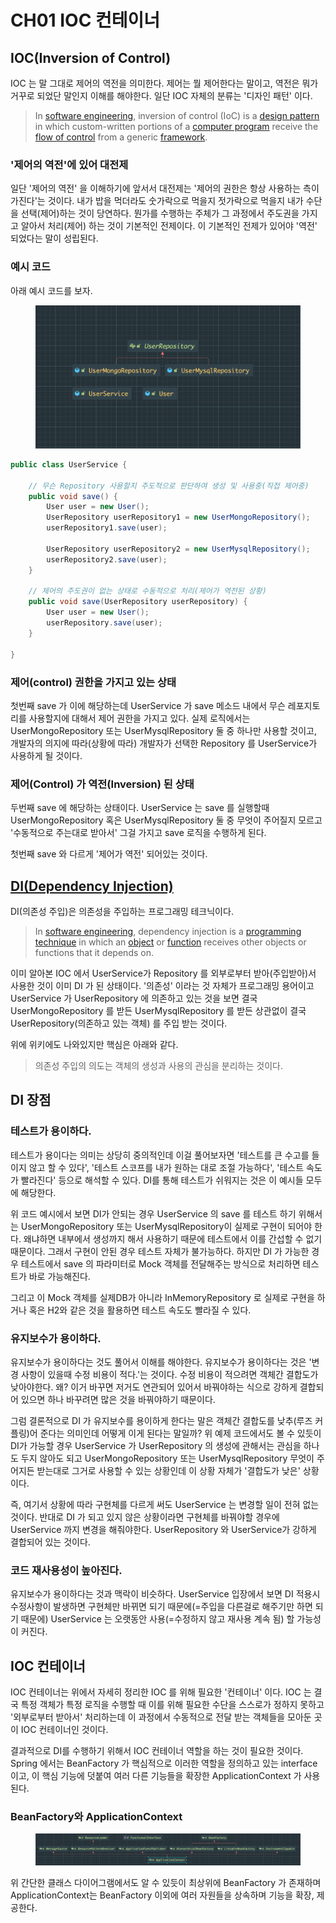 # CH01 IOC 컨테이너

## IOC(Inversion of Control)

IOC 는 말 그대로 제어의 역전을 의미한다. 제어는 뭘 제어한다는 말이고, 역전은 뭐가 거꾸로 되었단 말인지 이해를 해야한다. 일단 IOC 자체의 분류는 '디자인 패턴' 이다.

> In [software engineering](https://en.wikipedia.org/wiki/Software\_engineering), inversion of control (IoC) is a [design pattern](https://en.wikipedia.org/wiki/Software\_design\_pattern) in which custom-written portions of a [computer program](https://en.wikipedia.org/wiki/Computer\_program) receive the [flow of control](https://en.wikipedia.org/wiki/Control\_flow) from a generic [framework](https://en.wikipedia.org/wiki/Software\_framework).

### '제어의 역전'에 있어 대전제

일단 '제어의 역전' 을 이해하기에 앞서서 대전제는 '제어의 권한은 항상 사용하는 측이 가진다'는 것이다. 내가 밥을 먹더라도 숫가락으로 먹을지 젓가락으로 먹을지 내가 수단을 선택(제어)하는  것이 당연하다. 뭔가를 수행하는 주체가 그 과정에서 주도권을 가지고 알아서 처리(제어) 하는 것이 기본적인 전제이다. 이 기본적인 전제가 있어야 '역전' 되었다는 말이 성립된다.

### 예시 코드

아래 예시 코드를 보자.

<figure><img src="../../../.gitbook/assets/image (1).png" alt=""><figcaption></figcaption></figure>

```java
public class UserService {

    // 무슨 Repository 사용할지 주도적으로 판단하여 생성 및 사용중(직접 제어중)
    public void save() {
        User user = new User();
        UserRepository userRepository1 = new UserMongoRepository();
        userRepository1.save(user);

        UserRepository userRepository2 = new UserMysqlRepository();
        userRepository2.save(user);
    }

    // 제어의 주도권이 없는 상태로 수동적으로 처리(제어가 역전된 상황)
    public void save(UserRepository userRepository) {
        User user = new User();
        userRepository.save(user);
    }

}
```

### 제어(control) 권한을 가지고 있는 상태

첫번째 save 가 이에 해당하는데 UserService 가 save 메소드 내에서 무슨 레포지토리를 사용할지에 대해서 제어 권한을 가지고 있다. 실제 로직에서는 UserMongoRepository 또는 UserMysqlRepository 둘 중 하나만 사용할 것이고, 개발자의 의지에 따라(상황에 따라) 개발자가 선택한 Repository 를 UserService가 사용하게 될 것이다.

### 제어(Control) 가 역전(Inversion) 된 상태

두번째 save 에 해당하는 상태이다. UserService 는 save 를 실행할때 UserMongoRepository 혹은 UserMysqlRepository 둘 중 무엇이 주어질지 모르고 '수동적으로 주는대로 받아서' 그걸 가지고 save 로직을 수행하게 된다.

첫번째 save 와 다르게 '제어가 역전' 되어있는 것이다.

## [DI(Dependency Injection)](https://ko.wikipedia.org/wiki/%EC%9D%98%EC%A1%B4%EC%84%B1\_%EC%A3%BC%EC%9E%85)

DI(의존성 주입)은 의존성을 주입하는 프로그래밍 테크닉이다.

> In [software engineering](https://en.wikipedia.org/wiki/Software\_engineering), dependency injection is a [programming technique](https://en.wikipedia.org/w/index.php?title=Software\_programming\_technique\&action=edit\&redlink=1) in which an [object](https://en.wikipedia.org/wiki/Object\_\(computer\_science\)) or [function](https://en.wikipedia.org/wiki/Subroutine) receives other objects or functions that it depends on.

이미 알아본 IOC 에서 UserService가 Repository 를 외부로부터 받아(주입받아)서 사용한 것이 이미 DI 가 된 상태이다. '의존성' 이라는 것 자체가 프로그래밍 용어이고 UserService 가 UserRepository 에 의존하고 있는 것을 보면 결국 UserMongoRepository 를 받든 UserMysqlRepository 를 받든 상관없이 결국 UserRepository(의존하고 있는 객체) 를 주입 받는 것이다.

위에 위키에도 나와있지만 핵심은 아래와 같다.

> 의존성 주입의 의도는 객체의 생성과 사용의 관심을 분리하는 것이다.

## DI 장점

### 테스트가 용이하다.

테스트가 용이다는 의미는 상당히 중의적인데 이걸 풀어보자면 '테스트를 큰 수고를 들이지 않고 할 수 있다', '테스트 스코프를 내가 원하는 대로 조절 가능하다', '테스트 속도가 빨라진다' 등으로 해석할 수 있다. DI를 통해 테스트가 쉬워지는 것은 이 예시들 모두에 해당한다.

위 코드 예시에서 보면 DI가 안되는 경우 UserService 의 save 를 테스트 하기 위해서는 UserMongoRepository 또는 UserMysqlRepository이 실제로 구현이 되어야 한다. 왜냐하면 내부에서 생성까지 해서 사용하기 때문에 테스트에서 이를 간섭할 수 없기 때문이다. 그래서 구현이 안된 경우 테스트 자체가 불가능하다. 하지만 DI 가 가능한 경우 테스트에서 save 의 파라미터로 Mock 객체를 전달해주는 방식으로 처리하면 테스트가 바로 가능해진다.

그리고 이 Mock 객체를 실제DB가 아니라 InMemoryRepository 로 실제로 구현을 하거나 혹은 H2와 같은 것을 활용하면 테스트 속도도 빨라질 수 있다.

### 유지보수가 용이하다.

유지보수가 용이하다는 것도 풀어서 이해를 해야한다. 유지보수가 용이하다는 것은 '변경 사항이 있을때 수정 비용이 적다.'는 것이다. 수정 비용이 적으려면 객체간 결합도가 낮아야한다. 왜? 이거 바꾸면 저거도 연관되어 있어서 바꿔야하는 식으로 강하게 결합되어 있으면 하나 바꾸려면 많은 것을 바꿔야하기 때문이다.

그럼 결론적으로 DI 가 유지보수를 용이하게 한다는 말은 객체간 결합도를 낮추(루즈 커플링)어 준다는 의미인데 어떻게 이게 된다는 말일까? 위 예제 코드에서도 볼 수 있듯이 DI가 가능할 경우 UserService 가 UserRepository 의 생성에 관해서는 관심을 하나도 두지 않아도 되고 UserMongoRepository 또는 UserMysqlRepository 무엇이 주어지든 받는대로 그거로 사용할 수 있는 상황인데 이 상황 자체가 '결합도가 낮은' 상황이다.

즉, 여기서 상황에 따라 구현체를 다르게 써도 UserService 는 변경할 일이 전혀 없는 것이다. 반대로 DI 가 되고 있지 않은 상황이라면 구현체를 바꿔야할 경우에 UserService 까지 변경을 해줘야한다. UserRepository 와 UserService가 강하게 결합되어 있는 것이다.

### 코드 재사용성이 높아진다.

유지보수가 용이하다는 것과 맥락이 비슷하다. UserService 입장에서 보면 DI 적용시 수정사항이 발생하면 구현체만 바뀌면 되기 때문에(=주입을 다른걸로 해주기만 하면 되기 때문에) UserService 는 오랫동안 사용(=수정하지 않고 재사용 계속 됨) 할 가능성이 커진다.

## IOC 컨테이너

IOC 컨테이너는 위에서 자세히 정리한 IOC 를 위해 필요한 '컨테이너' 이다. IOC 는 결국 특정 객체가 특정 로직을 수행할 때 이를 위해 필요한 수단을 스스로가 정하지 못하고 '외부로부터 받아서' 처리하는데 이 과정에서 수동적으로 전달 받는 객체들을 모아둔 곳이 IOC 컨테이너인 것이다.

결과적으로 DI를 수행하기 위해서 IOC 컨테이너 역할을 하는 것이 필요한 것이다. Spring 에서는 BeanFactory 가 핵심적으로 이러한 역할을 정의하고 있는 interface 이고, 이 핵심 기능에 덧붙여 여러 다른 기능들을 확장한 ApplicationContext 가 사용된다.

### BeanFactory와 ApplicationContext

<figure><img src="../../../.gitbook/assets/image.png" alt=""><figcaption></figcaption></figure>

위 간단한 클래스 다이어그램에서도 알 수 있듯이 최상위에 BeanFactory 가 존재하며 ApplicationContext는 BeanFactory 이외에 여러 자원들을 상속하며 기능을 확장, 제공한다.
